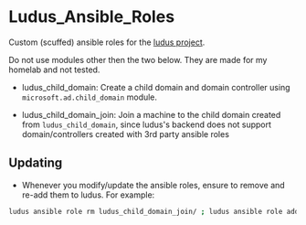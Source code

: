 # Ludus_Ansible_Roles

Custom (scuffed) ansible roles for the [ludus project](https://gitlab.com/badsectorlabs/ludus). 

Do not use modules other then the two below. They are made for my homelab and not tested. 

- ludus_child_domain: Create a child domain and domain controller using `microsoft.ad.child_domain` module. 

- ludus_child_domain_join: Join a machine to the child domain created from `ludus_child_domain`, since ludus's backend does not support domain/controllers created with 3rd party ansible roles 

## Updating 

- Whenever you modify/update the ansible roles, ensure to remove and re-add them to ludus. For example: 

```bash
ludus ansible role rm ludus_child_domain_join/ ; ludus ansible role add -d ./ludus_child_domain_join/
```
